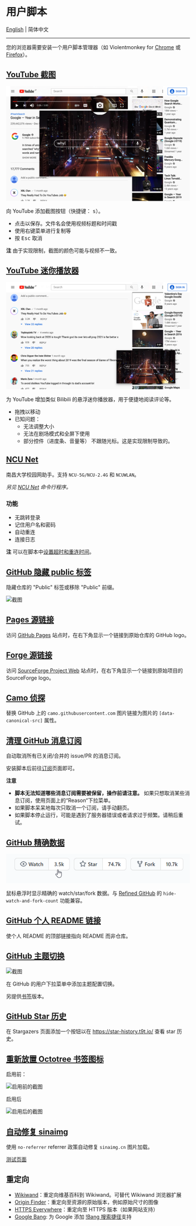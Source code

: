 # 用户脚本

[English](README.md) | 简体中文

---

您的浏览器需要安装一个用户脚本管理器（如 Violentmonkey for [Chrome](https://chrome.google.com/webstore/detail/violentmonkey/jinjaccalgkegednnccohejagnlnfdag) 或 [Firefox](https://addons.mozilla.org/firefox/addon/violentmonkey)）。

## [YouTube 截图](youtube-screenshot.user.js?raw=true)

![截图](../screenshots/youtube-screenshot.png)

向 YouTube 添加截图按钮（快捷键： <kbd>s</kbd>）。

- 点击以保存。文件名会使用视频标题和时间戳
- 使用右键菜单进行复制等
- 按 <kbd>Esc</kbd> 取消

**注** 由于实现限制，截图的颜色可能与视频不一致。

## [YouTube 迷你播放器](youtube-mini-player.user.js?raw=true)

![截图](../screenshots/youtube-mini-player.png)

为 YouTube 增加类似 Bilibili 的悬浮迷你播放器，用于便捷地阅读评论等。

- 拖拽以移动
- 已知问题：
  - 无法调整大小
  - 无法在剧场模式和全屏下使用
  - 部分控件（进度条、音量等） 不跟随光标。这是实现限制导致的。

## [NCU Net](ncu-net.user.js?raw=true)

南昌大学校园网助手。支持 `NCU-5G/NCU-2.4G` 和 `NCUWLAN`。

_另见 [NCU Net](https://github.com/kidonng/ncu-net/blob/master/README-zh-CN.md) 命令行程序。_

### 功能

- 无跳转登录
- 记住用户名和密码
- 自动重连
- 连接日志

**注** 可以在脚本中[设置超时和重连时间](ncu-net.user.js#L14-L20)。

## [GitHub 隐藏 public 标签](generated/github-hide-public-badge.user.js?raw=true)

隐藏仓库的 "Public" 标签或移除 "Public" 前缀。

![截图](https://user-images.githubusercontent.com/44045911/132693134-ffa6a0fa-5366-447f-8e49-deda12884bd7.png)

## [Pages 源链接](pages-source.user.js?raw=true)

访问 [GitHub Pages](https://pages.github.com/) 站点时，在右下角显示一个链接到原始仓库的 GitHub logo。

## [Forge 源链接](forge-source.user.js?raw=true)

访问 [SourceForge Project Web](https://sourceforge.net/p/forge/documentation/Project%20Web%20Services/) 站点时，在右下角显示一个链接到原始项目的 SourceForge logo。

## [Camo 侦探](camo-detective.user.js?raw=true)

替换 GitHub 上的 `camo.githubusercontent.com` 图片链接为图片的 `[data-canonical-src]` 属性。

## [清理 GitHub 消息订阅](clean-github-subscriptions.user.js?raw=true)

自动取消所有已关闭/合并的 issue/PR 的消息订阅。

安装脚本后前往[订阅](https://github.com/notifications/subscriptions)页面即可。

**注意**

- **脚本无法知道哪些消息订阅需要被保留，操作前请注意。** 如果只想取消某些消息订阅，使用页面上的“Reason“下拉菜单。
- 如果脚本呆呆地每次只取消一个订阅，请手动翻页。
- 如果脚本停止运行，可能是遇到了服务器错误或者请求过于频繁。请稍后重试。

## [GitHub 精确数据](github-precise-counters.user.js?raw=true)

![截图](../screenshots/github-precise-counters.gif)

鼠标悬浮时显示精确的 watch/star/fork 数据。与 [Refined GitHub](https://github.com/sindresorhus/refined-github) 的 `hide-watch-and-fork-count` 功能兼容。

## [GitHub 个人 README 链接](github-profile-readme-link.user.js?raw=true)

使个人 README 的顶部链接指向 README 而非仓库。

## [GitHub 主题切换](generated/github-theme-switch.user.js?raw=true)

![截图](https://user-images.githubusercontent.com/44045911/101625949-2a3ae280-3a57-11eb-9298-d1dde71806fc.png)

在 GitHub 的用户下拉菜单中添加主题配置切换。

另提供[书签](generated/github-theme-switch.user-bookmarklet.js?raw=true)版本。

## [GitHub Star 历史](github-star-history.user.js?raw=true)

在 Stargazers 页面添加一个按钮以在 https://star-history.t9t.io/ 查看 star 历史。

## [重新放置 Octotree 书签图标](generated/reposition-octotree-bookmark-icon.user.js?raw=true)

启用前：

![启用前的截图](https://user-images.githubusercontent.com/44045911/89754890-12d30380-db10-11ea-9534-f2e704c94012.png)

启用后

![启用后的截图](https://user-images.githubusercontent.com/44045911/89754891-14043080-db10-11ea-86ed-b2316fed36cf.png)

## [自动修复 sinaimg](auto-fix-sinaimg.user.js?raw=true)

使用 `no-referrer` referrer 政策自动修复 `sinaimg.cn` 图片加载。

[测试页面](https://luyilin.github.io/Aoba/)

## 重定向

- [Wikiwand](wikiwand.user.js?raw=true)：重定向维基百科到 Wikiwand。可替代 Wikiwand 浏览器扩展
- [Origin Finder](origin-finder.user.js?raw=true)：重定向至资源的原始版本，例如原始尺寸的图像
- [HTTPS Everywhere](https-everywhere.user.js?raw=true)：重定向至 HTTPS 版本（如果网站支持）
- [Google Bang](google-bang.user.js?raw=true): 为 Google 添加 [!Bang 搜索捷径](https://duckduckgo.com/bang)支持
